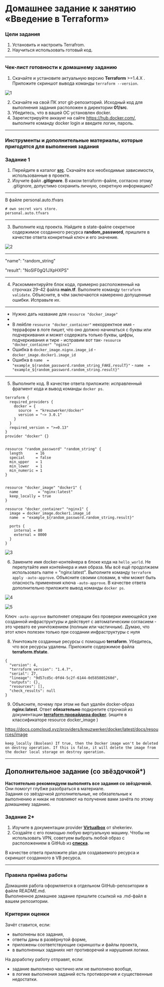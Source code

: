 # Домашнее задание к занятию «Введение в Terraform»

### Цели задания

1. Установить и настроить Terrafrom.
2. Научиться использовать готовый код.

------

### Чек-лист готовности к домашнему заданию

1. Скачайте и установите актуальную версию **Terraform** >=1.4.X . Приложите скриншот вывода команды ```terraform --version```.

![1](https://github.com/AlexanderM33/ter-homeworks/assets/122460278/bfb7f03f-4c9b-429b-b030-df772e6bfe84)


2. Скачайте на свой ПК этот git-репозиторий. Исходный код для выполнения задания расположен в директории **01/src**.
3. Убедитесь, что в вашей ОС установлен docker.
4. Зарегистрируйте аккаунт на сайте https://hub.docker.com/, выполните команду docker login и введите логин, пароль.

------

### Инструменты и дополнительные материалы, которые пригодятся для выполнения задания


### Задание 1

1. Перейдите в каталог [**src**](https://github.com/netology-code/ter-homeworks/tree/main/01/src). Скачайте все необходимые зависимости, использованные в проекте. 
2. Изучите файл **.gitignore**. В каком terraform-файле, согласно этому .gitignore, допустимо сохранить личную, секретную информацию?

***
В файле personal.auto.tfvars
~~~
# own secret vars store.
personal.auto.tfvars
~~~
***

3. Выполните код проекта. Найдите  в state-файле секретное содержимое созданного ресурса **random_password**, пришлите в качестве ответа конкретный ключ и его значение.

![2](https://github.com/AlexanderM33/ter-homeworks/assets/122460278/b220950d-4b84-4d7f-a285-6cb16802e96b)

***
"name": "random_string"

"result": "NoSlF0gQ1JXpHXPS"
***

4. Раскомментируйте блок кода, примерно расположенный на строчках 29–42 файла **main.tf**.
Выполните команду ```terraform validate```. Объясните, в чём заключаются намеренно допущенные ошибки. Исправьте их.

***

- Нужно дать название для ```resource "docker_image"```
- 
- В лейбле ```resource "docker_container"``` некорректное имя - терраформ в логе пишет, что оно должно начинаться с буквы или подчеркивания и может содержать только буквы, цифры, подчеркивания и тире  - исправим вот так- ```resource "docker_container" "nginx1"```
- Ошибка в ```docker_image.nignx.image_id``` - ```docker_image.docker1.image_id```
- Ошибка в ```name  = "example_${random_password.random_string_FAKE.resulT}"``` - ```name  = "example_${random_password.random_string.result}"```

***

5. Выполните код. В качестве ответа приложите: исправленный фрагмент кода и вывод команды ```docker ps```.

~~~
terraform {
  required_providers {
    docker = {
      source  = "kreuzwerker/docker"
      version = "~> 3.0.1"
    }
  }
  required_version = ">=0.13" 
}
provider "docker" {}


resource "random_password" "random_string" {
  length      = 16
  special     = false
  min_upper   = 1
  min_lower   = 1
  min_numeric = 1
}


resource "docker_image" "docker1" {
  name         = "nginx:latest"
  keep_locally = true
}

resource "docker_container" "nginx1" {
  image = docker_image.docker1.image_id
  name  = "example_${random_password.random_string.result}"

  ports {
    internal = 80
    external = 8000
  }
}

~~~

![3](https://github.com/AlexanderM33/ter-homeworks/assets/122460278/a8bf01c6-e006-468f-a9aa-af002599972c)



6. Замените имя docker-контейнера в блоке кода на ```hello_world```. Не перепутайте имя контейнера и имя образа. Мы всё ещё продолжаем использовать name = "nginx:latest". Выполните команду ```terraform apply -auto-approve```.
Объясните своими словами, в чём может быть опасность применения ключа  ```-auto-approve```. В качестве ответа дополнительно приложите вывод команды ```docker ps```.

![4](https://github.com/AlexanderM33/ter-homeworks/assets/122460278/9362b0e3-9af7-4259-8b41-463f53c2e5d2)


![5](https://github.com/AlexanderM33/ter-homeworks/assets/122460278/4fe2002d-3f44-4e77-80f5-881cf2ce1991)

Ключ ```-auto-approve``` выполняет операции без проверки имеющейся уже созданной инфраструктуры и действует с автоматическим согласием - это чревато ее уничтожением (полным или частичным). Думаю, что этот ключ полезен только при создании инфраструктуры с нуля



8. Уничтожьте созданные ресурсы с помощью **terraform**. Убедитесь, что все ресурсы удалены. Приложите содержимое файла **terraform.tfstate**. 

~~~
{
  "version": 4,
  "terraform_version": "1.4.7",
  "serial": 27,
  "lineage": "9d57cd5c-0fd4-5c2f-6144-0d585805260d",
  "outputs": {},
  "resources": [],
  "check_results": null
}

~~~

9. Объясните, почему при этом не был удалён docker-образ **nginx:latest**. Ответ **обязательно** подкрепите строчкой из документации [**terraform провайдера docker**](https://docs.comcloud.xyz/providers/kreuzwerker/docker/latest/docs).  (ищите в классификаторе resource docker_image )


https://docs.comcloud.xyz/providers/kreuzwerker/docker/latest/docs/resources/image

```keep_locally (Boolean) If true, then the Docker image won't be deleted on destroy operation. If this is false, it will delete the image from the docker local storage on destroy operation.```


------

## Дополнительное задание (со звёздочкой*)

**Настоятельно рекомендуем выполнять все задания со звёздочкой.** Они помогут глубже разобраться в материале.   
Задания со звёздочкой дополнительные, не обязательные к выполнению и никак не повлияют на получение вами зачёта по этому домашнему заданию. 

### Задание 2*

1. Изучите в документации provider [**Virtualbox**](https://docs.comcloud.xyz/providers/shekeriev/virtualbox/latest/docs) от 
shekeriev.
2. Создайте с его помощью любую виртуальную машину. Чтобы не использовать VPN, советуем выбрать любой образ с расположением в GitHub из [**списка**](https://www.vagrantbox.es/).

В качестве ответа приложите plan для создаваемого ресурса и скриншот созданного в VB ресурса. 

------

### Правила приёма работы

Домашняя работа оформляется в отдельном GitHub-репозитории в файле README.md.   
Выполненное домашнее задание пришлите ссылкой на .md-файл в вашем репозитории.

### Критерии оценки

Зачёт ставится, если:

* выполнены все задания,
* ответы даны в развёрнутой форме,
* приложены соответствующие скриншоты и файлы проекта,
* в выполненных заданиях нет противоречий и нарушения логики.

На доработку работу отправят, если:

* задание выполнено частично или не выполнено вообще,
* в логике выполнения заданий есть противоречия и существенные недостатки. 

